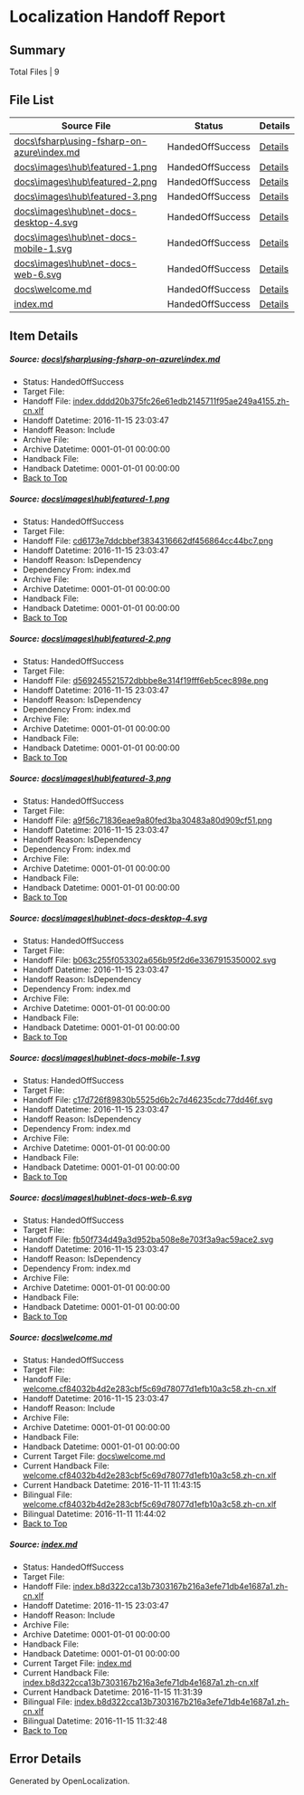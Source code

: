 # <a name='report-top'></a> Localization Handoff Report

## Summary
 Total Files | 9

## File List
 Source File | Status | Details 
 ----------- | ------ | ------- 
 [docs\fsharp\using-fsharp-on-azure\index.md](https://github.com/dotnet/docs/blob/931d06f96faf77e312c6b8c3438e3b7b60dedff8/docs/fsharp/using-fsharp-on-azure/index.md) | HandedOffSuccess | [Details](#db83e25763ce7349bacdb767f06d4811845abe5a3127)
 [docs\images\hub\featured-1.png](https://github.com/dotnet/docs/blob/a78076dc6e6663b56594057c3cae9e8123c6c986/docs/images/hub/featured-1.png) | HandedOffSuccess | [Details](#cd6173e7ddcbbef3834316662df456864cc44bc73137)
 [docs\images\hub\featured-2.png](https://github.com/dotnet/docs/blob/a78076dc6e6663b56594057c3cae9e8123c6c986/docs/images/hub/featured-2.png) | HandedOffSuccess | [Details](#d569245521572dbbbe8e314f19fff6eb5cec898e3139)
 [docs\images\hub\featured-3.png](https://github.com/dotnet/docs/blob/a78076dc6e6663b56594057c3cae9e8123c6c986/docs/images/hub/featured-3.png) | HandedOffSuccess | [Details](#a9f56c71836eae9a80fed3ba30483a80d909cf513141)
 [docs\images\hub\net-docs-desktop-4.svg](https://github.com/dotnet/docs/blob/a78076dc6e6663b56594057c3cae9e8123c6c986/docs/images/hub/net-docs-desktop-4.svg) | HandedOffSuccess | [Details](#b063c255f053302a656b95f2d6e33679153500023151)
 [docs\images\hub\net-docs-mobile-1.svg](https://github.com/dotnet/docs/blob/a78076dc6e6663b56594057c3cae9e8123c6c986/docs/images/hub/net-docs-mobile-1.svg) | HandedOffSuccess | [Details](#c17d726f89830b5525d6b2c7d46235cdc77dd46f3158)
 [docs\images\hub\net-docs-web-6.svg](https://github.com/dotnet/docs/blob/a78076dc6e6663b56594057c3cae9e8123c6c986/docs/images/hub/net-docs-web-6.svg) | HandedOffSuccess | [Details](#fb50f734d49a3d952ba508e8e703f3a9ac59ace23167)
 [docs\welcome.md](https://github.com/dotnet/docs/blob/5d55f1a4211e17ef0d8a4cff4d508e2b1a168700/docs/welcome.md) | HandedOffSuccess | [Details](#478f136e7e979cb8828c580e049b65c40302f73b7279)
 [index.md](https://github.com/dotnet/docs/blob/a78076dc6e6663b56594057c3cae9e8123c6c986/index.md) | HandedOffSuccess | [Details](#3360b18bd1d5d6dde6078c7d695349e0224ef7947288)

## Item Details
##### <a name='db83e25763ce7349bacdb767f06d4811845abe5a3127'></a> Source: [docs\fsharp\using-fsharp-on-azure\index.md](https://github.com/dotnet/docs/blob/931d06f96faf77e312c6b8c3438e3b7b60dedff8/docs/fsharp/using-fsharp-on-azure/index.md)
* Status: HandedOffSuccess
* Target File: 
* Handoff File: [index.dddd20b375fc26e61edb2145711f95ae249a4155.zh-cn.xlf](https://github.com/dotnet/docs.handoff/blob/83fe09510dfe2ed2b3a6c985349ab457129cdf66/ol-handoff/dotnet/docs.zh-cn/master/ht-p1/index.dddd20b375fc26e61edb2145711f95ae249a4155.zh-cn.xlf)
* Handoff Datetime: 2016-11-15 23:03:47
* Handoff Reason: Include
* Archive File: 
* Archive Datetime: 0001-01-01 00:00:00
* Handback File: 
* Handback Datetime: 0001-01-01 00:00:00
* [Back to Top](#report-top)

##### <a name='cd6173e7ddcbbef3834316662df456864cc44bc73137'></a> Source: [docs\images\hub\featured-1.png](https://github.com/dotnet/docs/blob/a78076dc6e6663b56594057c3cae9e8123c6c986/docs/images/hub/featured-1.png)
* Status: HandedOffSuccess
* Target File: 
* Handoff File: [cd6173e7ddcbbef3834316662df456864cc44bc7.png](https://github.com/dotnet/docs.handoff/blob/83fe09510dfe2ed2b3a6c985349ab457129cdf66/ol-handoff/dotnet/docs.zh-cn/master/ht-p1/cd6173e7ddcbbef3834316662df456864cc44bc7.png)
* Handoff Datetime: 2016-11-15 23:03:47
* Handoff Reason: IsDependency
* Dependency From: index.md
* Archive File: 
* Archive Datetime: 0001-01-01 00:00:00
* Handback File: 
* Handback Datetime: 0001-01-01 00:00:00
* [Back to Top](#report-top)

##### <a name='d569245521572dbbbe8e314f19fff6eb5cec898e3139'></a> Source: [docs\images\hub\featured-2.png](https://github.com/dotnet/docs/blob/a78076dc6e6663b56594057c3cae9e8123c6c986/docs/images/hub/featured-2.png)
* Status: HandedOffSuccess
* Target File: 
* Handoff File: [d569245521572dbbbe8e314f19fff6eb5cec898e.png](https://github.com/dotnet/docs.handoff/blob/83fe09510dfe2ed2b3a6c985349ab457129cdf66/ol-handoff/dotnet/docs.zh-cn/master/ht-p1/d569245521572dbbbe8e314f19fff6eb5cec898e.png)
* Handoff Datetime: 2016-11-15 23:03:47
* Handoff Reason: IsDependency
* Dependency From: index.md
* Archive File: 
* Archive Datetime: 0001-01-01 00:00:00
* Handback File: 
* Handback Datetime: 0001-01-01 00:00:00
* [Back to Top](#report-top)

##### <a name='a9f56c71836eae9a80fed3ba30483a80d909cf513141'></a> Source: [docs\images\hub\featured-3.png](https://github.com/dotnet/docs/blob/a78076dc6e6663b56594057c3cae9e8123c6c986/docs/images/hub/featured-3.png)
* Status: HandedOffSuccess
* Target File: 
* Handoff File: [a9f56c71836eae9a80fed3ba30483a80d909cf51.png](https://github.com/dotnet/docs.handoff/blob/83fe09510dfe2ed2b3a6c985349ab457129cdf66/ol-handoff/dotnet/docs.zh-cn/master/ht-p1/a9f56c71836eae9a80fed3ba30483a80d909cf51.png)
* Handoff Datetime: 2016-11-15 23:03:47
* Handoff Reason: IsDependency
* Dependency From: index.md
* Archive File: 
* Archive Datetime: 0001-01-01 00:00:00
* Handback File: 
* Handback Datetime: 0001-01-01 00:00:00
* [Back to Top](#report-top)

##### <a name='b063c255f053302a656b95f2d6e33679153500023151'></a> Source: [docs\images\hub\net-docs-desktop-4.svg](https://github.com/dotnet/docs/blob/a78076dc6e6663b56594057c3cae9e8123c6c986/docs/images/hub/net-docs-desktop-4.svg)
* Status: HandedOffSuccess
* Target File: 
* Handoff File: [b063c255f053302a656b95f2d6e3367915350002.svg](https://github.com/dotnet/docs.handoff/blob/83fe09510dfe2ed2b3a6c985349ab457129cdf66/ol-handoff/dotnet/docs.zh-cn/master/ht-p1/b063c255f053302a656b95f2d6e3367915350002.svg)
* Handoff Datetime: 2016-11-15 23:03:47
* Handoff Reason: IsDependency
* Dependency From: index.md
* Archive File: 
* Archive Datetime: 0001-01-01 00:00:00
* Handback File: 
* Handback Datetime: 0001-01-01 00:00:00
* [Back to Top](#report-top)

##### <a name='c17d726f89830b5525d6b2c7d46235cdc77dd46f3158'></a> Source: [docs\images\hub\net-docs-mobile-1.svg](https://github.com/dotnet/docs/blob/a78076dc6e6663b56594057c3cae9e8123c6c986/docs/images/hub/net-docs-mobile-1.svg)
* Status: HandedOffSuccess
* Target File: 
* Handoff File: [c17d726f89830b5525d6b2c7d46235cdc77dd46f.svg](https://github.com/dotnet/docs.handoff/blob/83fe09510dfe2ed2b3a6c985349ab457129cdf66/ol-handoff/dotnet/docs.zh-cn/master/ht-p1/c17d726f89830b5525d6b2c7d46235cdc77dd46f.svg)
* Handoff Datetime: 2016-11-15 23:03:47
* Handoff Reason: IsDependency
* Dependency From: index.md
* Archive File: 
* Archive Datetime: 0001-01-01 00:00:00
* Handback File: 
* Handback Datetime: 0001-01-01 00:00:00
* [Back to Top](#report-top)

##### <a name='fb50f734d49a3d952ba508e8e703f3a9ac59ace23167'></a> Source: [docs\images\hub\net-docs-web-6.svg](https://github.com/dotnet/docs/blob/a78076dc6e6663b56594057c3cae9e8123c6c986/docs/images/hub/net-docs-web-6.svg)
* Status: HandedOffSuccess
* Target File: 
* Handoff File: [fb50f734d49a3d952ba508e8e703f3a9ac59ace2.svg](https://github.com/dotnet/docs.handoff/blob/83fe09510dfe2ed2b3a6c985349ab457129cdf66/ol-handoff/dotnet/docs.zh-cn/master/ht-p1/fb50f734d49a3d952ba508e8e703f3a9ac59ace2.svg)
* Handoff Datetime: 2016-11-15 23:03:47
* Handoff Reason: IsDependency
* Dependency From: index.md
* Archive File: 
* Archive Datetime: 0001-01-01 00:00:00
* Handback File: 
* Handback Datetime: 0001-01-01 00:00:00
* [Back to Top](#report-top)

##### <a name='478f136e7e979cb8828c580e049b65c40302f73b7279'></a> Source: [docs\welcome.md](https://github.com/dotnet/docs/blob/5d55f1a4211e17ef0d8a4cff4d508e2b1a168700/docs/welcome.md)
* Status: HandedOffSuccess
* Target File: 
* Handoff File: [welcome.cf84032b4d2e283cbf5c69d78077d1efb10a3c58.zh-cn.xlf](https://github.com/dotnet/docs.handoff/blob/83fe09510dfe2ed2b3a6c985349ab457129cdf66/ol-handoff/dotnet/docs.zh-cn/master/ht-p1/welcome.cf84032b4d2e283cbf5c69d78077d1efb10a3c58.zh-cn.xlf)
* Handoff Datetime: 2016-11-15 23:03:47
* Handoff Reason: Include
* Archive File: 
* Archive Datetime: 0001-01-01 00:00:00
* Handback File: 
* Handback Datetime: 0001-01-01 00:00:00
* Current Target File: [docs\welcome.md](https://github.com/dotnet/docs.zh-cn/blob/964b29b3ce1c4c47abb6131ba3671a20cd01b716/docs/welcome.md)
* Current Handback File: [welcome.cf84032b4d2e283cbf5c69d78077d1efb10a3c58.zh-cn.xlf](https://github.com/dotnet/docs.handback/blob/f904c223f8a3602fe179be21a72039723005bb43/ol-handback/dotnet/docs.zh-cn/master/ht-p1/welcome.cf84032b4d2e283cbf5c69d78077d1efb10a3c58.zh-cn.xlf)
* Current Handback Datetime: 2016-11-11 11:43:15
* Bilingual File: [welcome.cf84032b4d2e283cbf5c69d78077d1efb10a3c58.zh-cn.xlf](https://github.com/dotnet/docs.handback/blob/f904c223f8a3602fe179be21a72039723005bb43/ol-handback/dotnet/docs.zh-cn/master/ht-p1/welcome.cf84032b4d2e283cbf5c69d78077d1efb10a3c58.zh-cn.xlf)
* Bilingual Datetime: 2016-11-11 11:44:02
* [Back to Top](#report-top)

##### <a name='3360b18bd1d5d6dde6078c7d695349e0224ef7947288'></a> Source: [index.md](https://github.com/dotnet/docs/blob/a78076dc6e6663b56594057c3cae9e8123c6c986/index.md)
* Status: HandedOffSuccess
* Target File: 
* Handoff File: [index.b8d322cca13b7303167b216a3efe71db4e1687a1.zh-cn.xlf](https://github.com/dotnet/docs.handoff/blob/83fe09510dfe2ed2b3a6c985349ab457129cdf66/ol-handoff/dotnet/docs.zh-cn/master/ht-p1/index.b8d322cca13b7303167b216a3efe71db4e1687a1.zh-cn.xlf)
* Handoff Datetime: 2016-11-15 23:03:47
* Handoff Reason: Include
* Archive File: 
* Archive Datetime: 0001-01-01 00:00:00
* Handback File: 
* Handback Datetime: 0001-01-01 00:00:00
* Current Target File: [index.md](https://github.com/dotnet/docs.zh-cn/blob/62d5130176230764c9b749e488dfbf0cea1fa6c6/index.md)
* Current Handback File: [index.b8d322cca13b7303167b216a3efe71db4e1687a1.zh-cn.xlf](https://github.com/dotnet/docs.handback/blob/81c45a2a50820fe031a03574e9a1511a312989e9/ol-handback/dotnet/docs.zh-cn/master/index.b8d322cca13b7303167b216a3efe71db4e1687a1.zh-cn.xlf)
* Current Handback Datetime: 2016-11-15 11:31:39
* Bilingual File: [index.b8d322cca13b7303167b216a3efe71db4e1687a1.zh-cn.xlf](https://github.com/dotnet/docs.handback/blob/81c45a2a50820fe031a03574e9a1511a312989e9/ol-handback/dotnet/docs.zh-cn/master/index.b8d322cca13b7303167b216a3efe71db4e1687a1.zh-cn.xlf)
* Bilingual Datetime: 2016-11-15 11:32:48
* [Back to Top](#report-top)


## Error Details

Generated by OpenLocalization.
